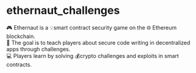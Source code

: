 # ethernaut_challenges
🎮 Ethernaut is a 💡smart contract security game on the 🌐 Ethereum blockchain.  
🤔 The goal is to teach players about secure code writing in decentralized apps through challenges.  
💻 Players learn by solving 💰crypto challenges and exploits in smart contracts.
